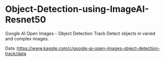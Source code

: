 # Object-Detection-using-ImageAI-Resnet50
Google AI Open Images - Object Detection Track Detect objects in varied and complex images.

Data :https://www.kaggle.com/c/google-ai-open-images-object-detection-track/data


